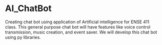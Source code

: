 # AI_ChatBot
Creating chat bot using application of Artificial intelligence for ENSE 411 class. This general purpose chat bot will have features like voice control transmission, music creation, and event saver. We will develop this chat bot using py libraries. 

